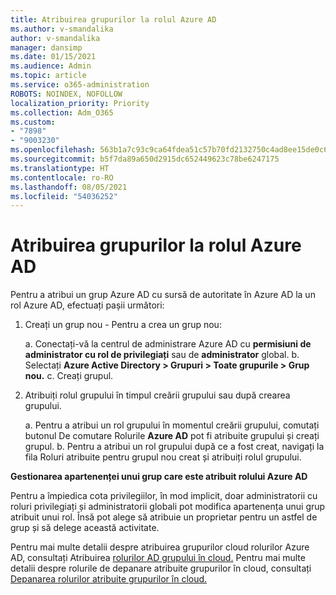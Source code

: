 ```yaml
---
title: Atribuirea grupurilor la rolul Azure AD
ms.author: v-smandalika
author: v-smandalika
manager: dansimp
ms.date: 01/15/2021
ms.audience: Admin
ms.topic: article
ms.service: o365-administration
ROBOTS: NOINDEX, NOFOLLOW
localization_priority: Priority
ms.collection: Adm_O365
ms.custom:
- "7898"
- "9003230"
ms.openlocfilehash: 563b1a7c93c9ca64fdea51c57b70fd2132750c4ad8ee15de0c65c9668c9c3c56
ms.sourcegitcommit: b5f7da89a650d2915dc652449623c78be6247175
ms.translationtype: HT
ms.contentlocale: ro-RO
ms.lasthandoff: 08/05/2021
ms.locfileid: "54036252"
---
```

# <a name="assigning-groups-to-azure-ad-role"></a>Atribuirea grupurilor la rolul Azure AD

Pentru a atribui un grup Azure AD cu sursă de autoritate în Azure AD la un rol Azure AD, efectuați pașii următori:

1. Creați un grup nou - Pentru a crea un grup nou:

    a. Conectați-vă la centrul de administrare Azure AD cu **permisiuni de administrator cu rol de privilegiați** sau de **administrator** global.
    b. Selectați **Azure Active Directory > Grupuri > Toate grupurile > Grup nou.**
    c. Creați grupul.

2. Atribuiți rolul grupului în timpul creării grupului sau după crearea grupului.

    a. Pentru a atribui un rol grupului în momentul creării grupului, comutați butonul De comutare Rolurile **Azure AD** pot fi atribuite grupului și creați grupul.
    b. Pentru a atribui un rol grupului după ce  a fost creat, navigați la fila Roluri atribuite pentru grupul nou creat și atribuiți rolul grupului.  

**Gestionarea apartenenței unui grup care este atribuit rolului Azure AD**

Pentru a împiedica cota privilegiilor, în mod implicit, doar administratorii cu roluri privilegiați și administratorii globali pot modifica apartenența unui grup atribuit unui rol. Însă pot alege să atribuie un proprietar pentru un astfel de grup și să delege această activitate.

Pentru mai multe detalii despre atribuirea grupurilor cloud rolurilor Azure AD, consultați Atribuirea [rolurilor AD grupului în cloud.](https://docs.microsoft.com/azure/active-directory/roles/groups-concept) Pentru mai multe detalii despre rolurile de depanare atribuite grupurilor în cloud, consultați [Depanarea rolurilor atribuite grupurilor în cloud.](https://docs.microsoft.com/azure/active-directory/roles/groups-faq-troubleshooting)





